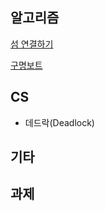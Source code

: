 ## 알고리즘

[섬 연결하기](https://programmers.co.kr/learn/courses/30/lessons/42861)

[구명보트](https://programmers.co.kr/learn/courses/30/lessons/42885)

## CS

- 데드락(Deadlock)

## 기타


## 과제


